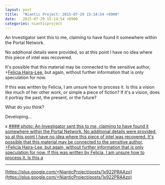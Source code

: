 ```yaml
---
layout: post
title:  "Niantic Project: 2015-07-29 15:14:54 +0900"
date:   2015-07-29 15:14:54 +0900
categories: nianticproject
---
```

An Investigator sent this to me, claiming to have found it somewhere within the Portal Network. 

No additional details were provided, so at this point I have no idea where this piece of intel was recovered.

It's possible that this material may be connected to the sensitive author, +[Felicia Hajra-Lee](https://plus.google.com/118344555717370644832 ""), but again, without further information that is only speculation for now.

If this was written by Felicia, I am unsure how to process it. Is this a vision like much of her other work, or simple a piece of fiction? If it's a vision, does it portray the past, the present, or the future?

What do you think?

Developing...

x
[#### photo: An Investigator sent this to me, claiming to have found it somewhere within the Portal Network.
No additional details were provided, so at this point I have no idea where this piece of intel was recovered.
It's possible that this material may be connected to the sensitive author, +Felicia Hajra-Lee, but again, without further information that is only speculation for now.
If this was written by Felicia, I am unsure how to process it. Is this a](https://lh3.googleusercontent.com/-4vnyg6FAbco/VbhvSMpPjVI/AAAAAAAAgwI/m4T5GOYOPs0/w800-h661/Hunted.png "")
- - -
[https://plus.google.com/+NianticProject/posts/1x922PRAAzo](https://plus.google.com/+NianticProject/posts/1x922PRAAzo)
